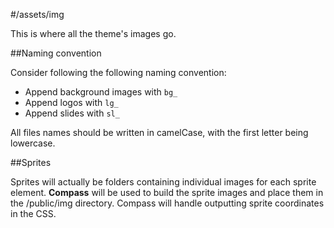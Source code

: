 #/assets/img

This is where all the theme's images go.

##Naming convention

Consider following the following
naming convention:

* Append background images with `bg_`
* Append logos with `lg_`
* Append slides with `sl_`

All files names should be written in camelCase, with the first letter
being lowercase.

##Sprites

Sprites will actually be folders containing individual images for each sprite
element. **Compass** will be used to build the sprite images and place them in
the /public/img directory. Compass will handle outputting sprite coordinates in
the CSS.